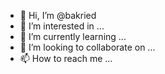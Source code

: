- 👋 Hi, I’m @bakried
- 👀 I’m interested in ...
- 🌱 I’m currently learning ...
- 💞️ I’m looking to collaborate on ...
- 📫 How to reach me ...

<!---
bakried/bakried is a ✨ special ✨ repository because its `README.md` (this file) appears on your GitHub profile.
You can click the Preview link to take a look at your changes.
--->
